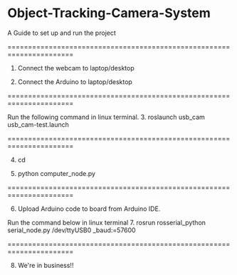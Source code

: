 # Object-Tracking-Camera-System

A Guide to set up and run the project

======================================================================

1. Connect the webcam to laptop/desktop

2. Connect the Arduino to laptop/desktop

======================================================================

Run the following command in linux terminal.
3. roslaunch usb_cam usb_cam-test.launch

======================================================================

4. cd <Directory in which the code resides>

5. python computer_node.py

======================================================================

6. Upload Arduino code to board from Arduino IDE.

Run the command below in linux terminal
7. rosrun rosserial_python serial_node.py /dev/ttyUSB0 _baud:=57600

======================================================================

8. We're in business!!
